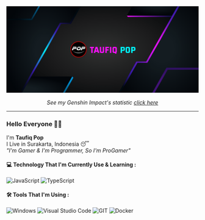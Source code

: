 <img src="./profile.png">

<p align="center">
  <i>
    See my Genshin Impact's statistic <a href="https://enka.network/u/taufiqpop99/2OERKM/10000046/3249039">click here</a>
  </i>
</p>

---

### Hello Everyone 👋😁

I'm **Taufiq Pop**<br>
I Live in Surakarta, Indonesia 😴<br>
_"I'm Gamer & I'm Programmer, So I'm ProGamer"_

#### :computer: Technology That I'm Currently Use & Learning :
![JavaScript](https://img.shields.io/badge/javascript-%231F1F1F.svg?style=for-the-badge&logo=javascript)
![TypeScript](https://img.shields.io/badge/typescript-%230175C2.svg?style=for-the-badge&logo=typescript&logoColor=white)

#### 🛠 Tools That I'm Using :
![Windows](https://img.shields.io/badge/Windows-%230175C2.svg?style=for-the-badge&logo=windows)
![Visual Studio Code](https://img.shields.io/badge/Visual%20Studio%20Code-%230175C2.svg?style=for-the-badge&logo=visual-studio-code)
![GIT](https://img.shields.io/badge/GIT-%230175C2.svg?style=for-the-badge&color=white&logo=git)
![Docker](https://img.shields.io/badge/Docker-%230175C2.svg?style=for-the-badge&logo=docker&logoColor=white)